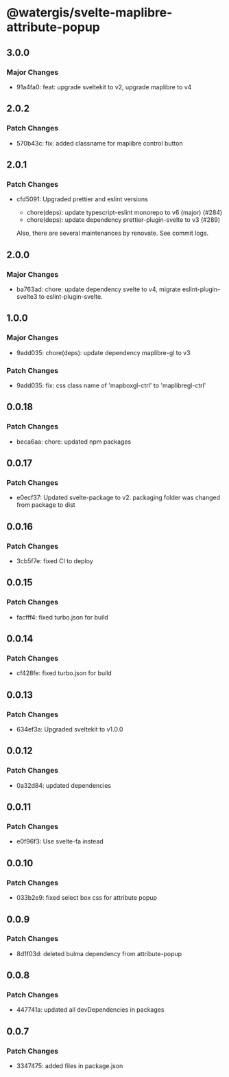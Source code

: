 # @watergis/svelte-maplibre-attribute-popup

## 3.0.0

### Major Changes

- 91a4fa0: feat: upgrade sveltekit to v2, upgrade maplibre to v4

## 2.0.2

### Patch Changes

- 570b43c: fix: added classname for maplibre control button

## 2.0.1

### Patch Changes

- cfd5091: Upgraded prettier and eslint versions

  - chore(deps): update typescript-eslint monorepo to v6 (major) (#284)
  - chore(deps): update dependency prettier-plugin-svelte to v3 (#289)

  Also, there are several maintenances by renovate. See commit logs.

## 2.0.0

### Major Changes

- ba763ad: chore: update dependency svelte to v4, migrate eslint-plugin-svelte3 to eslint-plugin-svelte.

## 1.0.0

### Major Changes

- 9add035: chore(deps): update dependency maplibre-gl to v3

### Patch Changes

- 9add035: fix: css class name of 'mapboxgl-ctrl' to 'maplibregl-ctrl'

## 0.0.18

### Patch Changes

- beca6aa: chore: updated npm packages

## 0.0.17

### Patch Changes

- e0ecf37: Updated svelte-package to v2. packaging folder was changed from package to dist

## 0.0.16

### Patch Changes

- 3cb5f7e: fixed CI to deploy

## 0.0.15

### Patch Changes

- facfff4: fixed turbo.json for build

## 0.0.14

### Patch Changes

- cf428fe: fixed turbo.json for build

## 0.0.13

### Patch Changes

- 634ef3a: Upgraded sveltekit to v1.0.0

## 0.0.12

### Patch Changes

- 0a32d84: updated dependencies

## 0.0.11

### Patch Changes

- e0f96f3: Use svelte-fa instead

## 0.0.10

### Patch Changes

- 033b2e9: fixed select box css for attribute popup

## 0.0.9

### Patch Changes

- 8d1f03d: deleted bulma dependency from attribute-popup

## 0.0.8

### Patch Changes

- 447741a: updated all devDependencies in packages

## 0.0.7

### Patch Changes

- 3347475: added files in package.json

